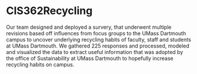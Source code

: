 # CIS362Recycling

Our team designed and deployed a survery, that underwent multiple revisions based off influences from focus groups to the UMass Dartmouth campus to uncover underlying recycling habits of faculty, staff and students at UMass Dartmouth. 
We gathered 225 responses and processed, modeled and visualized the data to extract useful information that was adopted by the office of Sustainability at UMass Dartmouth to hopefully increase recycling habits on campus.

